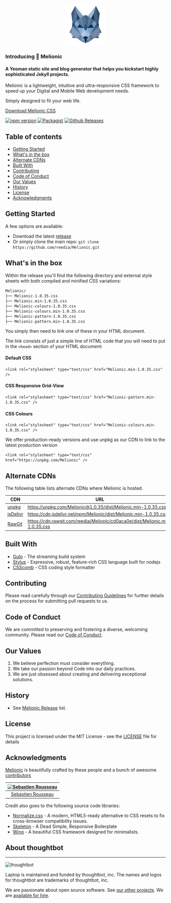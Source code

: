 <p align="center">
  <img src="images/melionic.png" alt="Melionic Logo" title="Melionic Logo">
</p>


### Introducing 🐺 Melionic

#### A Yeoman static site and blog generator that helps you kickstart highly sophisticated Jekyll projects.

Melionic is a lightweight, intuitive and ultra-responsive CSS framework to speed up your Digital and Mobile Web development needs.

Simply designed to fit your web life.

<a href="https://github.com/reedia/Melionic/archive/v1.0.35.zip">Download Melionic CSS</a>

[![npm version](https://badge.fury.io/js/Melionic.svg)](https://badge.fury.io/js/Melionic)
[![Packagist](https://img.shields.io/badge/license-MIT-blue.svg)](https://Melionic.github.io/license)
[![Github Releases](https://img.shields.io/github/downloads/atom/atom/latest/total.svg)](https://github.com/reedia/Melionic)


## Table of contents

-   [Getting Started](#getting-started)
-   [What's in the box](#whats-in-the-box)
-   [Alternate CDNs](#alternate-cdns)
-   [Built With](#built-with)
-   [Contributing](#contributing)
-   [Code of Conduct](#code-of-conduct)
-   [Our Values](#our-values)
-   [History](#history)
-   [License](#license)
-   [Acknowledgments](#acknowledgments)

## Getting Started

A few options are available:

-   Download the latest [release](https://github.com/reedia/Melionic/archive/v1.0.35.zip)
-   Or simply clone the main repo: `git clone https://github.com/reedia/Melionic.git`

## What's in the box

Within the release you'll find the following directory and external style sheets with both compiled and minified CSS variations:

```
Melionic/
├── Melionic-1.0.35.css
├── Melionic.min-1.0.35.css
├── Melionic-colours-1.0.35.css
├── Melionic-colours.min-1.0.35.css
├── Melionic-pattern-1.0.35.css
├── Melionic-pattern.min-1.0.35.css
```

You simply then need to link one of these in your HTML document.

The link consists of just a simple line of HTML code that you will need to put in the ```<head>```  section of your HTML document:

#### Default CSS

```
<link rel="stylesheet" type="text/css" href="Melionic.min-1.0.35.css" />
```

#### CSS Responsive Grid-View
```
<link rel="stylesheet" type="text/css" href="Melionic-pattern.min-1.0.35.css" />
```

#### CSS Colours
```
<link rel="stylesheet" type="text/css" href="Melionic-colours.min-1.0.35.css" />
```

We offer production-ready versions and use unpkg as our CDN to link to the latest production version

```
<link rel="stylesheet" type="text/css" href="https://unpkg.com/Melionic" />
```

## Alternate CDNs
The following table lists alternate CDNs where Melionic is hosted.

| CDN | URL | HTTPS | Combo |
|---|---|---|---|
| [unpkg](https://unpkg.com/) | https://unpkg.com/Melionic@1.0.35/dist/Melionic.min-1.0.35.css | Yes | No |
|  [jsDelivr](https://www.jsdelivr.com/) | https://cdn.jsdelivr.net/npm/Melionic/dist/Melionic.min-1.0.35.css  | Yes | Yes |
| [RawGit](http://rawgit.com/) | https://cdn.rawgit.com/reedia/Melionic/cd0aca0e/dist/Melionic.min-1.0.35.css | Yes | No |



## Built With
-   [Gulp](https://gulpjs.com/) - The streaming build system
-   [Stylus](http://stylus-lang.com/) - Expressive, robust, feature-rich CSS language built for nodejs
-   [CSScomb](http://csscomb.com/) - CSS coding style formatter

## Contributing

Please read carefully through our [Contributing Guidelines](https://github.com/reedia/Melionic/blob/master/CONTRIBUTING.md) for further details on the process for submitting pull requests to us.

## Code of Conduct
We are committed to preserving and fostering a diverse, welcoming community. Please read our [Code of Conduct](https://github.com/reedia/Melionic/blob/master/CODE_OF_CONDUCT.md).

## Our Values
1.  We believe perfection must consider everything.
2.  We take our passion beyond Code into our daily practices.
3.  We are just obsessed about creating and delivering exceptional solutions.

## History

*   See [Melionic Release](https://github.com/reedia/Melionic/releases) list.


## License

This project is licensed under the MIT License - see the [LICENSE](https://github.com/reedia/Melionic/blob/master/LICENSE) file for details

## Acknowledgments

[Melionic](https://Melionic.io) is beautifully crafted by these people and a bunch of awesome [contributors](https://github.com/reedia/Melionic/graphs/contributors)

[![Sebastien Rousseau](https://avatars0.githubusercontent.com/u/1394998?s=117)](http://sebastienrousseau.com) |
|:---:
[Sebastien Rousseau](https://github.com/sebastienrousseau) |

Credit also goes to the following source code libraries:
-   [Normalize.css](http://necolas.github.io/normalize.css/) - A modern, HTML5-ready alternative to CSS resets to fix cross-browser compatibility issues.
-   [Skeleton](http://www.getskeleton.com) - A Dead Simple, Responsive Boilerplate
-   [Wing](http://usewing.ml/) - A beautiful CSS framework designed for minimalists.

## About thoughtbot
----------------

![thoughtbot](http://presskit.thoughtbot.com/images/thoughtbot-logo-for-readmes.svg)

Laptop is maintained and funded by thoughtbot, inc.
The names and logos for thoughtbot are trademarks of thoughtbot, inc.

We are passionate about open source software.
See [our other projects][community].
We are [available for hire][hire].

[community]: https://thoughtbot.com/community?utm_source=github
[hire]: https://thoughtbot.com?utm_source=github